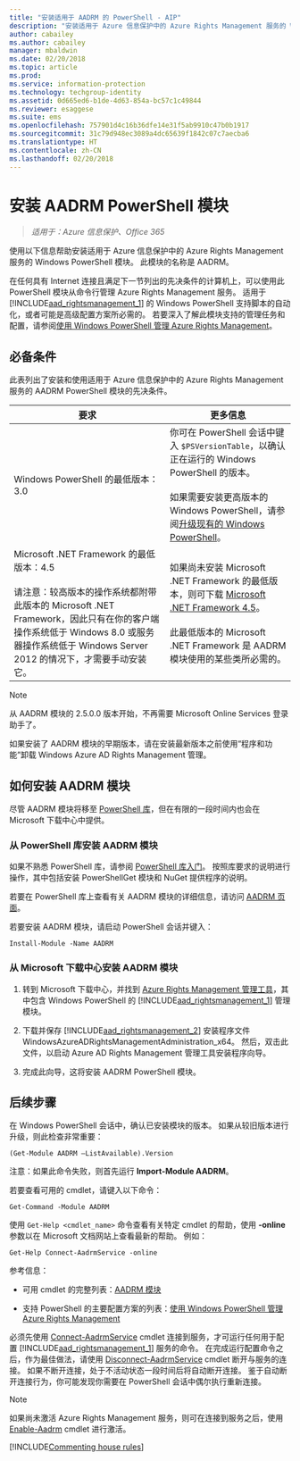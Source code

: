 ```yaml
---
title: "安装适用于 AADRM 的 PowerShell - AIP"
description: "安装适用于 Azure 信息保护中的 Azure Rights Management 服务的 Windows PowerShell 的说明 此模块的名称是 AADRM。"
author: cabailey
ms.author: cabailey
manager: mbaldwin
ms.date: 02/20/2018
ms.topic: article
ms.prod: 
ms.service: information-protection
ms.technology: techgroup-identity
ms.assetid: 0d665ed6-b1de-4d63-854a-bc57c1c49844
ms.reviewer: esaggese
ms.suite: ems
ms.openlocfilehash: 757901d4c16b36dfe14e31f5ab9910c47b0b1917
ms.sourcegitcommit: 31c79d948ec3089a4dc65639f1842c07c7aecba6
ms.translationtype: HT
ms.contentlocale: zh-CN
ms.lasthandoff: 02/20/2018
---
```

# <a name="installing-the-aadrm-powershell-module"></a>安装 AADRM PowerShell 模块

>*适用于：Azure 信息保护、Office 365*

使用以下信息帮助安装适用于 Azure 信息保护中的 Azure Rights Management 服务的 Windows PowerShell 模块。 此模块的名称是 AADRM。

在任何具有 Internet 连接且满足下一节列出的先决条件的计算机上，可以使用此 PowerShell 模块从命令行管理 Azure Rights Management 服务。 适用于 [!INCLUDE[aad_rightsmanagement_1](../includes/aad_rightsmanagement_1_md.md)] 的 Windows PowerShell 支持脚本的自动化，或者可能是高级配置方案所必需的。 若要深入了解此模块支持的管理任务和配置，请参阅[使用 Windows PowerShell 管理 Azure Rights Management](administer-powershell.md)。

## <a name="prerequisites"></a>必备条件
此表列出了安装和使用适用于 Azure 信息保护中的 Azure Rights Management 服务的 AADRM PowerShell 模块的先决条件。

|要求|更多信息|
|---------------|--------------------|
|Windows PowerShell 的最低版本：3.0|你可在 PowerShell 会话中键入 `$PSVersionTable`，以确认正在运行的 Windows PowerShell 的版本。 <br /><br /> 如果需要安装更高版本的 Windows PowerShell，请参阅[升级现有的 Windows PowerShell](/powershell/scripting/setup/installing-windows-powershell#upgrading-existing-windows-powershell)。|
|Microsoft .NET Framework 的最低版本：4.5<br /><br />请注意：较高版本的操作系统都附带此版本的 Microsoft .NET Framework，因此只有在你的客户端操作系统低于 Windows 8.0 或服务器操作系统低于 Windows Server 2012 的情况下，才需要手动安装它。|如果尚未安装 Microsoft .NET Framework 的最低版本，则可下载 [Microsoft .NET Framework 4.5](http://www.microsoft.com/download/details.aspx?id=30653)。<br /><br />此最低版本的 Microsoft .NET Framework 是 AADRM 模块使用的某些类所必需的。|

> [!NOTE]
> 从 AADRM 模块的 2.5.0.0 版本开始，不再需要 Microsoft Online Services 登录助手了。
> 
> 如果安装了 AADRM 模块的早期版本，请在安装最新版本之前使用“程序和功能”卸载 Windows Azure AD Rights Management 管理。


## <a name="how-to-install-the-aadrm-module"></a>如何安装 AADRM 模块

尽管 AADRM 模块将移至 [PowerShell 库](/powershell/gallery/readme)，但在有限的一段时间内也会在 Microsoft 下载中心中提供。 

### <a name="to-install-the-aadrm-module-from-the-powershell-gallery"></a>从 PowerShell 库安装 AADRM 模块

如果不熟悉 PowerShell 库，请参阅 [PowerShell 库入门](/powershell/gallery/psgallery/psgallery_gettingstarted)。 按照库要求的说明进行操作，其中包括安装 PowerShellGet 模块和 NuGet 提供程序的说明。

若要在 PowerShell 库上查看有关 AADRM 模块的详细信息，请访问 [AADRM 页面](https://www.powershellgallery.com/packages/AADRM)。

若要安装 AADRM 模块，请启动 PowerShell 会话并键入：

    Install-Module -Name AADRM


### <a name="to-install-the-aadrm-module-from-the-microsoft-download-center"></a>从 Microsoft 下载中心安装 AADRM 模块

1. 转到 Microsoft 下载中心，并找到 [Azure Rights Management 管理工具](https://go.microsoft.com/fwlink/?LinkId=257721)，其中包含 Windows PowerShell 的 [!INCLUDE[aad_rightsmanagement_1](../includes/aad_rightsmanagement_1_md.md)] 管理模块。

2. 下载并保存 [!INCLUDE[aad_rightsmanagement_2](../includes/aad_rightsmanagement_2_md.md)] 安装程序文件 WindowsAzureADRightsManagementAdministration_x64。 然后，双击此文件，以启动 Azure AD Rights Management 管理工具安装程序向导。

3.  完成此向导，这将安装 AADRM PowerShell 模块。

## <a name="next-steps"></a>后续步骤
在 Windows PowerShell 会话中，确认已安装模块的版本。 如果从较旧版本进行升级，则此检查非常重要：

```
(Get-Module AADRM –ListAvailable).Version
```

注意：如果此命令失败，则首先运行 **Import-Module AADRM**。

若要查看可用的 cmdlet，请键入以下命令：

```
Get-Command -Module AADRM
```

使用 `Get-Help <cmdlet_name>` 命令查看有关特定 cmdlet 的帮助，使用 **-online** 参数以在 Microsoft 文档网站上查看最新的帮助。 例如：

```
Get-Help Connect-AadrmService -online
```

参考信息：

-   可用 cmdlet 的完整列表：[AADRM 模块](/powershell/aadrm/vlatest/rightsmanagement)

-   支持 PowerShell 的主要配置方案的列表：[使用 Windows PowerShell 管理 Azure Rights Management](administer-powershell.md)

必须先使用 [Connect-AadrmService](/powershell/aadrm/vlatest/connect-aadrmservice) cmdlet 连接到服务，才可运行任何用于配置 [!INCLUDE[aad_rightsmanagement_1](../includes/aad_rightsmanagement_1_md.md)] 服务的命令。 在完成运行配置命令之后，作为最佳做法，请使用 [Disconnect-AadrmService](/powershell/aadrm/vlatest/disconnect-aadrmservice) cmdlet 断开与服务的连接。 如果不断开连接，处于不活动状态一段时间后将自动断开连接。 鉴于自动断开连接行为，你可能发现你需要在 PowerShell 会话中偶尔执行重新连接。 

> [!NOTE]
> 如果尚未激活 Azure Rights Management 服务，则可在连接到服务之后，使用[Enable-Aadrm](/powershell/aadrm/vlatest/enable-aadrm) cmdlet 进行激活。


[!INCLUDE[Commenting house rules](../includes/houserules.md)]